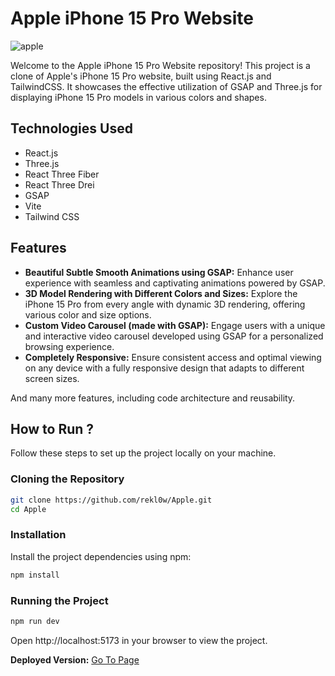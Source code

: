 # Apple iPhone 15 Pro Website

![apple](./img/home.png)

Welcome to the Apple iPhone 15 Pro Website repository! This project is a clone of Apple's iPhone 15 Pro website, built using React.js and TailwindCSS. It showcases the effective utilization of GSAP and Three.js for displaying iPhone 15 Pro models in various colors and shapes.

## Technologies Used

- React.js
- Three.js
- React Three Fiber
- React Three Drei
- GSAP
- Vite
- Tailwind CSS

## Features

- **Beautiful Subtle Smooth Animations using GSAP:** Enhance user experience with seamless and captivating animations powered by GSAP.
- **3D Model Rendering with Different Colors and Sizes:** Explore the iPhone 15 Pro from every angle with dynamic 3D rendering, offering various color and size options.
- **Custom Video Carousel (made with GSAP):** Engage users with a unique and interactive video carousel developed using GSAP for a personalized browsing experience.
- **Completely Responsive:** Ensure consistent access and optimal viewing on any device with a fully responsive design that adapts to different screen sizes.

And many more features, including code architecture and reusability.

## How to Run ?

Follow these steps to set up the project locally on your machine.

### Cloning the Repository

```bash
git clone https://github.com/rekl0w/Apple.git
cd Apple
```

### Installation

Install the project dependencies using npm:

```bash
npm install
```

### Running the Project

```bash
npm run dev
```

Open http://localhost:5173 in your browser to view the project.

**Deployed Version:** [Go To Page]((https://iphone-pro-gamma.vercel.app/))
